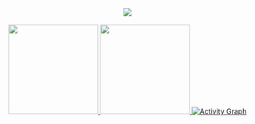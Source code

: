 <div align="center">
  <a href="https://github.com/LoveDrip">
    <img id="preview" src="https://komarev.com/ghpvc/?username=LoveDrip&color=grey">
    <br/><br/>
   <img height="180em" src="https://github-readme-stats.vercel.app/api?username=LoveDrip&show_icons=true&theme=dark&include_all_commits=true&count_private=true"/>
   <img height="180em" src="https://github-readme-stats.vercel.app/api/top-langs/?username=LoveDrip&layout=compact&langs_count=10&theme=dark"/>
<!--    <img src="https://streak-stats.demolab.com?user=Backendeng&_border=true&theme=dark&hide_border=true&theme=react" style="width: 95%" /> -->
<!--    <img src="https://github-profile-trophy.vercel.app/?username=backendeng&row=2&no-bg=true&column=4&margin-w=15&margin-h=15" alt="backendeng" /> -->
   <img alt="Activity Graph" src="https://github-readme-activity-graph.vercel.app/graph?username=LoveDrip&theme=react-dark&hide_border=true" /> 
  </a>
</div>
